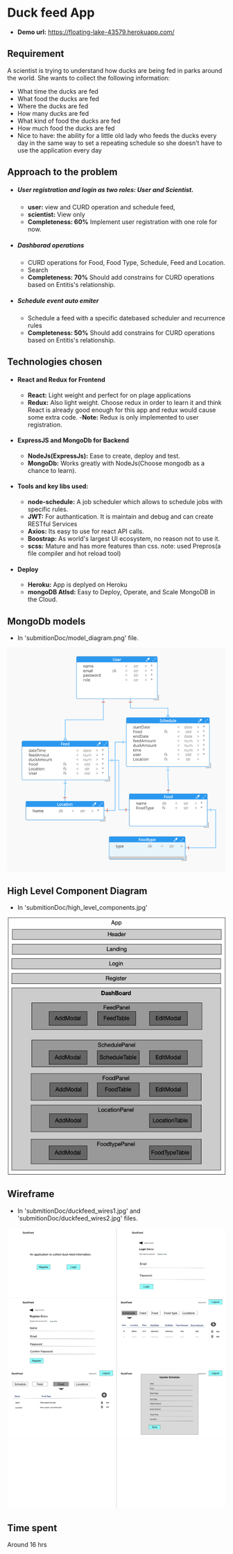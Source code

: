 # Duck feed App
* **Demo url:** <a herf="https://floating-lake-43579.herokuapp.com/">https://floating-lake-43579.herokuapp.com/</a>

## Requirement
A scientist is trying to understand how ducks are being fed in parks around the world. She wants to collect the following information:
- What time the ducks are fed
- What food the ducks are fed
- Where the ducks are fed
- How many ducks are fed
- What kind of food the ducks are fed
- How much food the ducks are fed
- Nice to have: the ability for a little old lady who feeds the ducks every day in the same
way to set a repeating schedule so she doesn’t have to use the application every day


## Approach to the problem
- ##### User registration and login as two roles: User and Scientist.
    - **user:** view and CURD operation and schedule feed,
    - **scientist:** View only
    - **Completeness: 60%** Implement user registration with one role for now.


- ##### Dashborad operations
    - CURD operations for Food, Food Type, Schedule, Feed and Location.
    - Search
    - **Completeness: 70%** Should add constrains for CURD operations based on Entitis's relationship.


- ##### Schedule event auto emiter
    * Schedule a feed with a specific datebased scheduler and recurrence rules
    * **Completeness: 50%** Should add constrains for CURD operations based on Entitis's relationship.


## Technologies chosen
- #### React and Redux for Frontend
    - **React:** Light weight and perfect for on plage applications
    - **Redux:** Also light weight. Choose redux in order to learn it and think React is already good enough for this app and redux would cause some extra code.
    -**Note:** Redux is only implemented to user registration.

- #### ExpressJS and MongoDb for Backend
    - **NodeJs(ExpressJs):** Ease to create, deploy and test.
    - **MongoDb:** Works greatly with NodeJs(Choose mongodb as a chance to learn).

- #### Tools and key libs used:
    - **node-schedule:** A job scheduler which allows to schedule jobs with specific rules.
    - **JWT:** For authantication. It is maintain and debug and can create RESTful Services
    - **Axios:** Its easy to use for react API calls.
    - **Boostrap:** As world's largest UI ecosystem, no reason not to use it.
    - **scss:** Mature and has more features than css. note: used Prepros(a file compiler and hot reload tool)

- #### Deploy
    - **Heroku:** App is deplyed on Heroku
    - **mongoDB Atlsd:** Easy to Deploy, Operate, and Scale MongoDB in the Cloud.


## MongoDb models
- In 'submitionDoc/model_diagram.png' file.

![Alt text](submitionDoc/model_diagram.png?raw=true "model_diagram")


## High Level Component Diagram
- In 'submitionDoc/high_level_components.jpg'

![Alt text](submitionDoc/high_level_components.jpg?raw=true "duckfeed_wires1")


## Wireframe
- In 'submitionDoc/duckfeed_wires1.jpg' and 'submitionDoc/duckfeed_wires2.jpg' files.

![Alt text](submitionDoc/duckfeed_wires1.jpg?raw=true "duckfeed_wires1")
![Alt text](submitionDoc/duckfeed_wires2.jpg?raw=true "duckfeed_wires2")

## Time spent
Around 16 hrs
